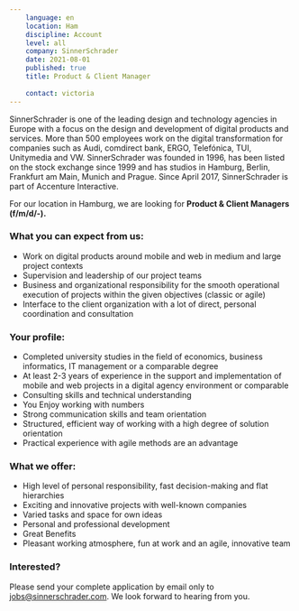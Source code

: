 ```yaml
---
    language: en
    location: Ham
    discipline: Account
    level: all
    company: SinnerSchrader
    date: 2021-08-01
    published: true
    title: Product & Client Manager
    
    contact: victoria
---
```


SinnerSchrader is one of the leading design and technology agencies in Europe with a focus on the design and development of digital products and services. More than 500 employees work on the digital transformation for companies such as Audi, comdirect bank, ERGO, Telefónica, TUI, Unitymedia and VW. SinnerSchrader was founded in 1996, has been listed on the stock exchange since 1999 and has studios in Hamburg, Berlin, Frankfurt am Main, Munich and Prague. Since April 2017, SinnerSchrader is part of Accenture Interactive.
 
For our location in Hamburg, we are looking for **Product & Client Managers (f/m/d/-).**

### What you can expect from us:
 
- Work on digital products around mobile and web in medium and large project contexts
- Supervision and leadership of our project teams
- Business and organizational responsibility for the smooth operational execution of projects within the given objectives (classic or agile)
- Interface to the client organization with a lot of direct, personal coordination and consultation
 
### Your profile:
 
- Completed university studies in the field of economics, business informatics, IT management or a comparable degree
- At least 2-3 years of experience in the support and implementation of mobile and web projects in a digital agency environment or comparable
- Consulting skills and technical understanding
- You Enjoy working with numbers
- Strong communication skills and team orientation
- Structured, efficient way of working with a high degree of solution orientation
- Practical experience with agile methods are an advantage

### What we offer:
 
- High level of personal responsibility, fast decision-making and flat hierarchies
- Exciting and innovative projects with well-known companies
- Varied tasks and space for own ideas
- Personal and professional development
- Great Benefits
- Pleasant working atmosphere, fun at work and an agile, innovative team
 
### Interested?

Please send your complete application by email only to <jobs@sinnerschrader.com>. We look forward to hearing from you.
